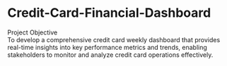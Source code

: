 # Credit-Card-Financial-Dashboard
﻿Project Objective<br>To develop a comprehensive credit card weekly dashboard that
provides real-time insights into key performance metrics and trends, enabling stakeholders to monitor and analyze credit card operations effectively.

